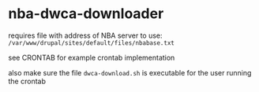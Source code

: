 # nba-dwca-downloader

requires file with address of NBA server to use:  
`/var/www/drupal/sites/default/files/nbabase.txt`

see CRONTAB for example crontab implementation

also make sure the file `dwca-download.sh` is executable for the user running the crontab
